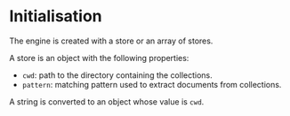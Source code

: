 
# Initialisation

The engine is created with a store or an array of stores.

A store is an object with the following properties:

- `cwd`: path to the directory containing the collections.
- `pattern`: matching pattern used to extract documents from collections.

A string is converted to an object whose value is `cwd`.

